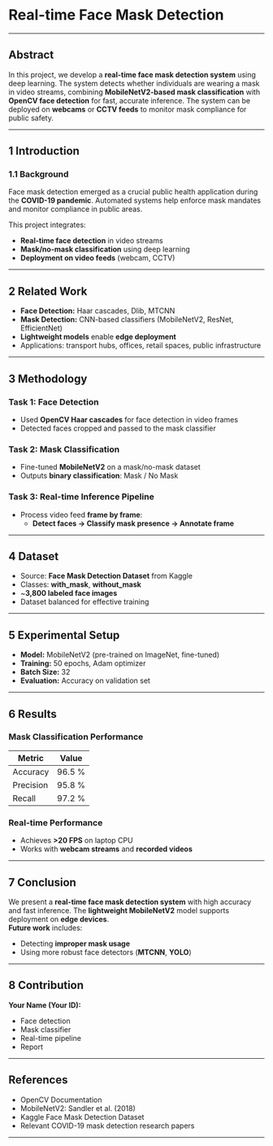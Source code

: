 # Real-time Face Mask Detection

---

## Abstract

In this project, we develop a **real-time face mask detection system** using deep learning. The system detects whether individuals are wearing a mask in video streams, combining **MobileNetV2-based mask classification** with **OpenCV face detection** for fast, accurate inference. The system can be deployed on **webcams** or **CCTV feeds** to monitor mask compliance for public safety.

---

## 1 Introduction

### 1.1 Background

Face mask detection emerged as a crucial public health application during the **COVID-19 pandemic**. Automated systems help enforce mask mandates and monitor compliance in public areas.

This project integrates:
- **Real-time face detection** in video streams
- **Mask/no-mask classification** using deep learning
- **Deployment on video feeds** (webcam, CCTV)

---

## 2 Related Work

- **Face Detection:** Haar cascades, Dlib, MTCNN  
- **Mask Detection:** CNN-based classifiers (MobileNetV2, ResNet, EfficientNet)  
- **Lightweight models** enable **edge deployment**  
- Applications: transport hubs, offices, retail spaces, public infrastructure

---

## 3 Methodology

### Task 1: Face Detection
- Used **OpenCV Haar cascades** for face detection in video frames
- Detected faces cropped and passed to the mask classifier

### Task 2: Mask Classification
- Fine-tuned **MobileNetV2** on a mask/no-mask dataset
- Outputs **binary classification**: Mask / No Mask

### Task 3: Real-time Inference Pipeline
- Process video feed **frame by frame**:
  - **Detect faces → Classify mask presence → Annotate frame**

---

## 4 Dataset

- Source: **Face Mask Detection Dataset** from Kaggle
- Classes: **with_mask**, **without_mask**
- ~**3,800 labeled face images**
- Dataset balanced for effective training

---

## 5 Experimental Setup

- **Model:** MobileNetV2 (pre-trained on ImageNet, fine-tuned)
- **Training:** 50 epochs, Adam optimizer
- **Batch Size:** 32
- **Evaluation:** Accuracy on validation set

---

## 6 Results

### Mask Classification Performance

| Metric    | Value  |
|-----------|--------|
| Accuracy  | 96.5 % |
| Precision | 95.8 % |
| Recall    | 97.2 % |

### Real-time Performance

- Achieves **>20 FPS** on laptop CPU
- Works with **webcam streams** and **recorded videos**

---

## 7 Conclusion

We present a **real-time face mask detection system** with high accuracy and fast inference. The **lightweight MobileNetV2** model supports deployment on **edge devices**.  
**Future work** includes:
- Detecting **improper mask usage**
- Using more robust face detectors (**MTCNN**, **YOLO**)

---

## 8 Contribution

**Your Name (Your ID):**  
- Face detection  
- Mask classifier  
- Real-time pipeline  
- Report

---

## References

- OpenCV Documentation  
- MobileNetV2: Sandler et al. (2018)  
- Kaggle Face Mask Detection Dataset  
- Relevant COVID-19 mask detection research papers

---
